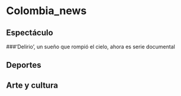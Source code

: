 # Colombia_news


## Espectáculo


###‘Delirio’, un sueño que rompió el cielo, ahora es serie documental




## Deportes
### 

## Arte y cultura
###

## 
